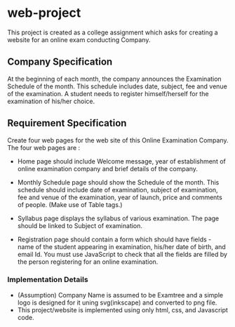 # web-project

This project is created as a college assignment which asks for creating a website for an online exam conducting Company.


## Company Specification

At the beginning of each month, the company announces the Examination Schedule of the month. 
This schedule includes date, subject, fee and venue of the examination. 
A student needs to register himself/herself for the examination of his/her choice. 


## Requirement Specification 

Create four web pages for the web site of this Online Examination Company. 
The four web pages are :

- Home page should include Welcome message, year of establishment of online
examination company and brief details of the company.

- Monthly Schedule page should show the Schedule of the month. This schedule
should include date of examination, subject of examination, fee and venue of the
examination, year of launch, price and comments of people. (Make use of Table tags.)

- Syllabus page displays the syllabus of various examination. The page should be
linked to Subject of examination.

- Registration page should contain a form which should have fields - name of the
student appearing in examination, his/her date of birth, and email Id. You must
use JavaScript to check that all the fields are filled by the person registering for an
online examination.


### Implementation Details

- (Assumption) Company Name is assumed to be Examtree and a simple logo is designed for it uning svg(inkscape) and converted to png file.
- This project/website is implemented using only html, css, and Javascript code.
